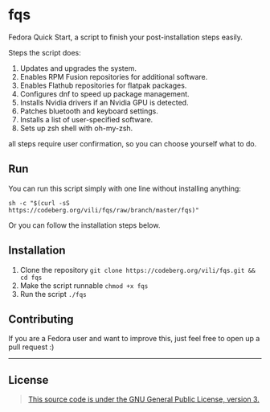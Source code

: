 # fqs
Fedora Quick Start, a script to finish your post-installation steps easily.

Steps the script does:
1. Updates and upgrades the system.
2. Enables RPM Fusion repositories for additional software.
3. Enables Flathub repositories for flatpak packages.
4. Configures dnf to speed up package management.
5. Installs Nvidia drivers if an Nvidia GPU is detected.
6. Patches bluetooth and keyboard settings.
7. Installs a list of user-specified software.
8. Sets up zsh shell with oh-my-zsh.

all steps require user confirmation, so you can choose yourself what to do.


## Run
You can run this script simply with one line without installing anything:

`sh -c "$(curl -sS https://codeberg.org/vili/fqs/raw/branch/master/fqs)"`

Or you can follow the installation steps below.

## Installation
1. Clone the repository `git clone https://codeberg.org/vili/fqs.git && cd fqs`
2. Make the script runnable `chmod +x fqs`
3. Run the script `./fqs`

## Contributing
If you are a Fedora user and want to improve this, just feel free to open up a pull request :)

-----------------------------
## License
> [This source code is under the GNU General Public License, version 3.](https://www.gnu.org/licenses/gpl-3.0.txt)
